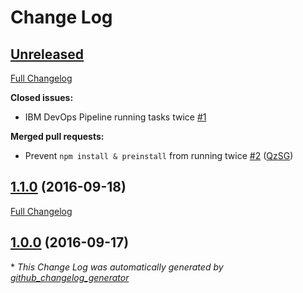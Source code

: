 # Change Log

## [Unreleased](https://github.com/QzSG/bluemix-ghost-cloudinary/tree/HEAD)

[Full Changelog](https://github.com/QzSG/bluemix-ghost-cloudinary/compare/1.1.0...HEAD)

**Closed issues:**

- IBM DevOps Pipeline running tasks twice [\#1](https://github.com/QzSG/bluemix-ghost-cloudinary/issues/1)

**Merged pull requests:**

- Prevent `npm install & preinstall` from running twice [\#2](https://github.com/QzSG/bluemix-ghost-cloudinary/pull/2) ([QzSG](https://github.com/QzSG))

## [1.1.0](https://github.com/QzSG/bluemix-ghost-cloudinary/tree/1.1.0) (2016-09-18)
[Full Changelog](https://github.com/QzSG/bluemix-ghost-cloudinary/compare/1.0.0...1.1.0)

## [1.0.0](https://github.com/QzSG/bluemix-ghost-cloudinary/tree/1.0.0) (2016-09-17)


\* *This Change Log was automatically generated by [github_changelog_generator](https://github.com/skywinder/Github-Changelog-Generator)*
